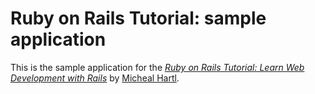 # Ruby on Rails Tutorial: sample application

This is the sample application for the
[*Ruby on Rails Tutorial:
Learn Web Development with Rails*](http://www.railstutorial.org/)
by [Micheal Hartl](http://www.michealhartl.com).
